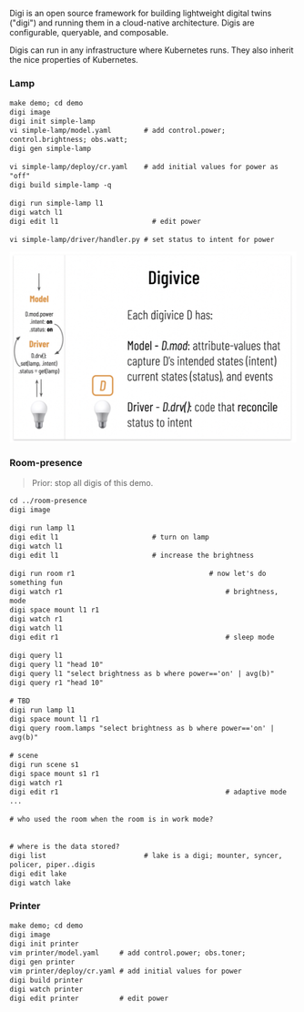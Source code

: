 Digi is an open source framework for building lightweight digital twins ("digi") and running them in a cloud-native architecture. Digis are configurable, queryable, and composable.

Digis can run in any infrastructure where Kubernetes runs. They also inherit the nice properties of Kubernetes.


### Lamp

```
make demo; cd demo
digi image 
digi init simple-lamp
vi simple-lamp/model.yaml        # add control.power; control.brightness; obs.watt; 
digi gen simple-lamp

vi simple-lamp/deploy/cr.yaml    # add initial values for power as "off"
digi build simple-lamp -q

digi run simple-lamp l1
digi watch l1
digi edit l1	                   # edit power

vi simple-lamp/driver/handler.py # set status to intent for power
```
![lamp](pics/lamp.png)


### Room-presence

> Prior: stop all digis of this demo.

```
cd ../room-presence
digi image

digi run lamp l1
digi edit l1	                   # turn on lamp
digi watch l1
digi edit l1	                   # increase the brightness

digi run room r1 								 # now let's do something fun
digi watch r1										 # brightness, mode
digi space mount l1 r1			    
digi watch r1
digi watch l1
digi edit r1 										 # sleep mode

digi query l1
digi query l1 "head 10"
digi query l1 "select brightness as b where power=='on' | avg(b)"
digi query r1 "head 10"

# TBD
digi run lamp l1 
digi space mount l1 r1
digi query room.lamps "select brightness as b where power=='on' | avg(b)"

# scene
digi run scene s1
digi space mount s1 r1
digi watch r1
digi edit r1										 # adaptive mode
...

# who used the room when the room is in work mode?


# where is the data stored?
digi list                        # lake is a digi; mounter, syncer, policer, piper..digis
digi edit lake 									
digi watch lake

```







### Printer

```
make demo; cd demo
digi image 
digi init printer
vim printer/model.yaml     # add control.power; obs.toner; 
digi gen printer
vim printer/deploy/cr.yaml # add initial values for power
digi build printer
digi watch printer
digi edit printer          # edit power
```

